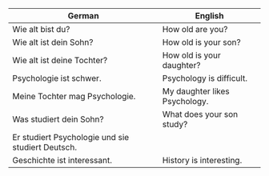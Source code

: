 | German | English |
|--------|---------|
| Wie alt bist du? | How old are you? |
| Wie alt ist dein Sohn? | How old is your son? |
| Wie alt ist deine Tochter? | How old is your daughter? |
| Psychologie ist schwer. | Psychology is difficult. |
| Meine Tochter mag Psychologie. | My daughter likes Psychology. |
| Was studiert dein Sohn? | What does your son study? |
| Er studiert Psychologie und sie studiert Deutsch. |
| Geschichte ist interessant. | History is interesting. |
